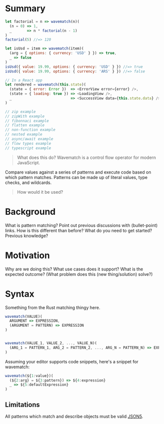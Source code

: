 # Summary
[summary]: #summary

```javascript
let factorial = n => wavematch(n)(
  (n = 0) => 1,
  _       => n * factorial(n - 1)
)
factorial(5) //=> 120
```

```javascript
let isUsd = item => wavematch(item)(
  (arg = { options: { currency: 'USD' } }) => true,
  _ => false
)
isUsd({ value: 19.99, options: { currency: 'USD' } }) //=> true
isUsd({ value: 19.99, options: { currency: 'ARS' } }) //=> false
```

```javascript
// In a React app
let rendered = wavematch(this.state)(
  (state = { error: Error })  => <ErrorView error={error} />,
  (state = { loading: true }) => <LoadingView />,
  _                           => <SuccessView data={this.state.data} />
)
```

```javascript
// zip example
// zipWith example
// fibonnaci example
// flatten example
// non-function example
// nested example
// async/await example
// flow types example
// typescript example
```

> What does this do?
Wavematch is a control flow operator for modern JavaScript.

Compare values against a series of patterns and execute code based on which pattern matches.
Patterns can be made up of literal values, type checks, and wildcards.

> How would it be used?


# Background
[background]: #background

What is pattern matching?
Point out previous discussions with (bullet-point) links.
How is this different than before?
What do you need to get started? Previous knowledge?


# Motivation
[motivation]: #motivation

Why are we doing this?
What use cases does it support?
What is the expected outcome?
(What problem does this (new thing/solution) solve?)

# Syntax
[syntax]: #syntax

Something from the Rust matching thingy here.

```javascript
wavematch(VALUE)(
  ARGUMENT => EXPRESSION,
  (ARGUMENT = PATTERN) => EXPRESSION
)


wavematch(VALUE_1, VALUE_2, ..., VALUE_N)(
  (ARG_1 = PATTERN_1, ARG_2 = PATTERN_2, ..., ARG_N = PATTERN_N) => EXPRESSION
)
```

Assuming your editor supports code snippets, here's a snippet for wavematch:
```javascript
wavematch(${1:value})(
  (${2:arg} = ${3:pattern}) => ${4:expression}
  _ => ${5:defaultExpression}
)
```

## Limitations

All patterns which match and describe objects must be valid [JSON5](json5.org).
